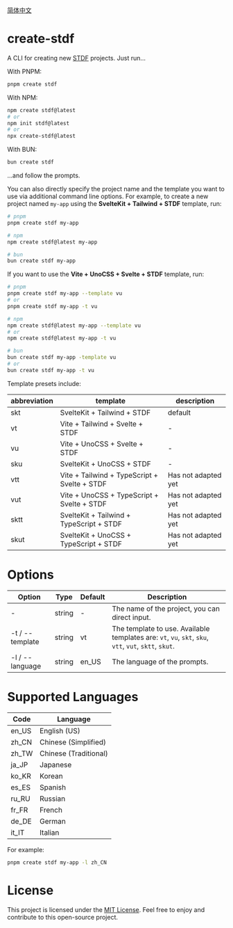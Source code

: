 [简体中文](https://github.com/any-tdf/stdf/blob/main/packages/create-stdf/README_CN.md)

# create-stdf

A CLI for creating new [STDF](https://stdf.design) projects. Just run...

With PNPM:

```bash
pnpm create stdf
```

With NPM:

```bash
npm create stdf@latest
# or
npm init stdf@latest
# or
npx create-stdf@latest
```

With BUN:

```bash
bun create stdf
```

...and follow the prompts.

You can also directly specify the project name and the template you want to use via additional command line options. For example, to create a new project named `my-app` using the **SvelteKit + Tailwind + STDF** template, run:

```bash
# pnpm
pnpm create stdf my-app

# npm
npm create stdf@latest my-app

# bun
bun create stdf my-app
```

If you want to use the **Vite + UnoCSS + Svelte + STDF** template, run:

```bash
# pnpm
pnpm create stdf my-app --template vu
# or
pnpm create stdf my-app -t vu

# npm
npm create stdf@latest my-app --template vu
# or
npm create stdf@latest my-app -t vu

# bun
bun create stdf my-app -template vu
# or
bun create stdf my-app -t vu
```

Template presets include:

| abbreviation | template                                     | description         |
| ------------ | -------------------------------------------- | ------------------- |
| skt          | SvelteKit + Tailwind + STDF                  | default             |
| vt           | Vite + Tailwind + Svelte + STDF              | -                   |
| vu           | Vite + UnoCSS + Svelte + STDF                | -                   |
| sku          | SvelteKit + UnoCSS + STDF                    | -                   |
| vtt          | Vite + Tailwind + TypeScript + Svelte + STDF | Has not adapted yet |
| vut          | Vite + UnoCSS + TypeScript + Svelte + STDF   | Has not adapted yet |
| sktt         | SvelteKit + Tailwind + TypeScript + STDF     | Has not adapted yet |
| skut         | SvelteKit + UnoCSS + TypeScript + STDF       | Has not adapted yet |

# Options

| Option          | Type   | Default | Description                                                                                           |
| --------------- | ------ | ------- | ----------------------------------------------------------------------------------------------------- |
| -               | string | -       | The name of the project, you can direct input.                                                        |
| -t / --template | string | vt      | The template to use. Available templates are: `vt`, `vu`, `skt`, `sku`, `vtt`, `vut`, `sktt`, `skut`. |
| -l / --language | string | en_US   | The language of the prompts.                                                                          |

# Supported Languages

| Code  | Language              |
| ----- | --------------------- |
| en_US | English (US)          |
| zh_CN | Chinese (Simplified)  |
| zh_TW | Chinese (Traditional) |
| ja_JP | Japanese              |
| ko_KR | Korean                |
| es_ES | Spanish               |
| ru_RU | Russian               |
| fr_FR | French                |
| de_DE | German                |
| it_IT | Italian               |

For example:

```bash
pnpm create stdf my-app -l zh_CN
```

# License

This project is licensed under the [MIT License](https://github.com/any-tdf/stdf/blob/main/LICENSE). Feel free to enjoy and contribute to this open-source project.

